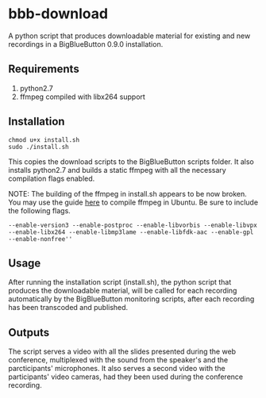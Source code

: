 # bbb-download
A python script that produces downloadable material for existing and new recordings in a BigBlueButton 0.9.0 installation.

## Requirements
1. python2.7
2. ffmpeg compiled with libx264 support

## Installation
```
chmod u+x install.sh 
sudo ./install.sh
```

This copies the download scripts to the BigBlueButton scripts folder. 
It also installs python2.7 and builds a static ffmpeg with all the necessary compilation flags enabled.

NOTE: The building of the ffmpeg in install.sh appears to be now broken. You may use the guide [here](https://trac.ffmpeg.org/wiki/CompilationGuide/Ubuntu) to compile ffmpeg in Ubuntu. Be sure to include the following flags. 
```
--enable-version3 --enable-postproc --enable-libvorbis --enable-libvpx --enable-libx264 --enable-libmp3lame --enable-libfdk-aac --enable-gpl --enable-nonfree''
```

## Usage
After running the installation script (install.sh), the python script that produces the downloadable material, will be called for each recording automatically by the BigBlueButton monitoring scripts, after each recording has been transcoded and published.

## Outputs
The script serves a video with all the slides presented during the web conference, multiplexed with the sound from the speaker's and the parcticipants' microphones. It also serves a second video with the participants' video cameras, had they been used during the conference recording.
